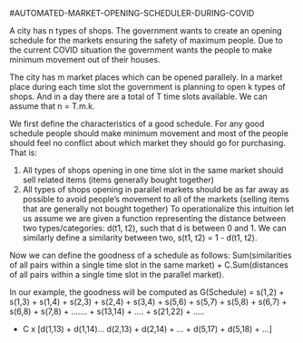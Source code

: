 #AUTOMATED-MARKET-OPENING-SCHEDULER-DURING-COVID

A city has n types of shops. The government wants to create an opening schedule for the markets ensuring the safety of maximum people. Due to the current COVID situation the government wants the people to make minimum movement out of their houses. 

The city has m market places which can be opened parallely. In a market place during each time slot the government is planning to open k types of shops. And in a day there are a total of T time slots available. We can assume that n = T.m.k. 

We first define the characteristics of a good schedule. For any good schedule people should make minimum movement and most of the people should feel no conflict about which market they should go for purchasing.
That is:
1) All types of shops opening in one time slot in the same market should sell related items (items generally bought together)
2) All types of shops opening in parallel markets should be as far away as possible to avoid people’s movement to all of the markets (selling items that are generally not bought together) 
To operationalize this intuition let us assume we are given a function representing the distance between two types/categories: d(t1, t2), such that d is between 0 and 1. We can similarly define a similarity between two, s(t1, t2) = 1 - d(t1, t2). 

Now we can define the goodness of a schedule as follows:
Sum(similarities of all pairs within a single time slot in the same market) + C.Sum(distances of all pairs within a single time slot in the parallel market).

In our example, the goodness will be computed as
G(Schedule) = s(1,2) + s(1,3) + s(1,4) + s(2,3) + s(2,4) + s(3,4) + s(5,6) + s(5,7) + s(5,8)
                        + s(6,7) + s(6,8) + s(7,8) + ……. + s(13,14) + …. + s(21,22) + ….. 
  + C x [d(1,13) + d(1,14)… d(2,13) + d(2,14) + … + d(5,17) + d(5,18) + …]
